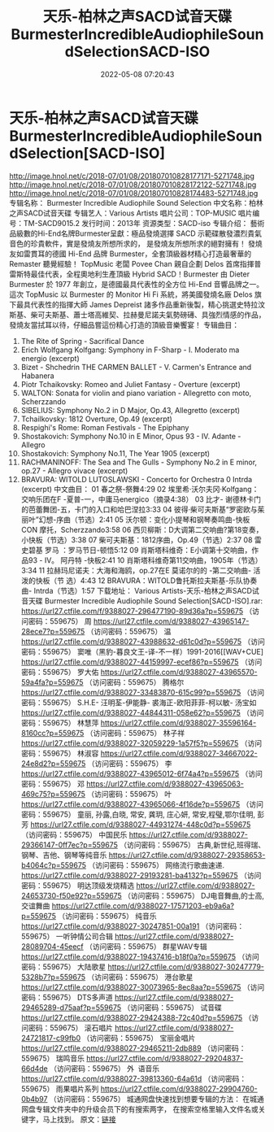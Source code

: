 ﻿---
title: 天乐-柏林之声SACD试音天碟BurmesterIncredibleAudiophileSoundSelectionSACD-ISO
date: 2022-05-08 07:20:43
categories: 试音碟、非卖品、发烧碟
tags: 纯音雅乐
---
# 天乐-柏林之声SACD试音天碟BurmesterIncredibleAudiophileSoundSelection[SACD-ISO]

http://image.hnol.net/c/2018-07/01/08/201807010828177171-5271748.jpg
http://image.hnol.net/c/2018-07/01/08/201807010828172122-5271748.jpg
http://image.hnol.net/c/2018-07/01/08/201807010828174483-5271748.jpg
专辑名称： Burmester Incredible Audiophile
Sound Selection
中文名称：柏林之声SACD试音天碟
专辑艺人：Various Artists
唱片公司：TOP-MUSIC
唱片编号：TM-SACD9015.2
发行时间：2013年
资源类型：SACD-iso
专辑介绍：
藝術品級數的Hi-End名牌Burmester呈獻：極品發燒選擇 SACD
示範碟散發濃烈貴氣音色的珍貴軟件，實是發燒友所想所求的，
是發燒友所想所求的絕對擁有！
發燒友如雷貫耳的德國 Hi-End 品牌 Burmester，全套頂級器材精心打造最奢華的 Remaster
聽覺經驗！
TopMusic 老闆 Povee Chan 親自企劃 Delos 首席指揮普雷斯特最佳代表，全程奧地利生產頂級 Hybrid
SACD！Burmester
由 Dieter Burmester 於 1977
年創立，是德國最具代表性的全方位
Hi-End 音響品牌之一。這次 TopMusic 以 Burmester 的 Monitor Hi Fi 系統，將美國發燒名廠
Delos 旗下最具代表性的指揮大師 James Depreist
諸多作品重新後製，精心挑選史特拉汶斯基、柴可夫斯基、蕭士塔高維契、拉赫曼尼諾夫氣勢磅礡、具強烈情感的作品，發燒友當拭耳以待，仔細品嘗這份精心打造的頂級音樂饗宴！
专辑曲目：
01. The Rite of Spring - Sacrifical Dance
02. Erich Wolfgang Kolfgang: Symphony in F-Sharp - I. Moderato ma
energio (excerpt)
03. Bizet - Shchedrin THE CARMEN BALLET - V. Carmen's Entrance and
Habanera
04. Piotr Tchaikovsky: Romeo and Juliet Fantasy - Overture
(excerpt)
05. WALTON: Sonata for violin and piano variation - Allegretto con
moto, Scherzzando
06. SIBELIUS: Symphony No.2 in D Major, Op.43, Allegretto
(excerpt)
07. Tchailkovsky: 1812 Overture, Op.49 (excerpt)
08. Respighi's Rome: Roman Festivals - The Epiphany
09. Shostakovich: Symphony No.10 in E Minor, Opus 93 - IV. Adante -
Allegro
10. Shostakovich: Symphony No.11, The Year 1905 (excerpt)
11. RACHMANINOFF: The Sea and The Gulls - Symphony No.2 in E minor,
op.27 - Allegro vivace (excerpt)
12. BRAVURA: WITOLD LUTOSLAWSKI - Concerto for Orchestra 0 Intrda
(excerpt)
中文曲目：
01 春之祭-祭舞4:29
02 埃里希·沃尔夫冈·Kolfgang：交响乐团在F
-夏普-一，中庸马energico（摘录4:38）
03 比才-
谢德林卡门的芭蕾舞团-五，卡门的入口和哈巴涅拉3:33
04
彼得·柴可夫斯基“罗密欧与茱丽叶”幻想-序曲（节选）2:41
05
沃尔顿：变化小提琴和钢琴奏鸣曲-快板CON
摩托，Scherzzando3:58
06
西贝柳斯：D大调第二交响曲?第18变奏，小快板（节选）3:38
07
柴可夫斯基：1812序曲，Op.49（节选）2:37
08 雷史碧基 罗马
：罗马节日-顿悟5:12
09
肖斯塔科维奇：E小调第十交响曲，作品93 - IV。 阿丹特
-快板2:41
10
肖斯塔科维奇第11交响曲，1905年（节选）3:34
11
拉赫玛尼诺夫：大海和海鸥，op.27在E 莫诺尔的的 -第二交响曲-
活泼的快板（节
选）4:43
12
BRAVURA：WITOLD鲁托斯拉夫斯基-乐队协奏曲-
Intrda（节选）1:57
下载地址：
Various Artists-天乐-柏林之声SACD试音天碟 Burmester Incredible Audiophile
Sound Selection[SACD-ISO].rar: https://url27.ctfile.com/f/9388027-296477190-89d36a?p=559675
（访问密码：559675）
周
https://url27.ctfile.com/d/9388027-43965147-28ece7?p=559675
（访问密码：559675）
温
https://url27.ctfile.com/d/9388027-43988632-d61c0d?p=559675
（访问密码：559675）
窦唯（黑豹-暮良文王-译-不一样）1991-2016[[WAV+CUE]
https://url27.ctfile.com/d/9388027-44159997-ecef86?p=559675
（访问密码：559675）
罗大佑
https://url27.ctfile.com/d/9388027-43965570-59a4fa?p=559675
（访问密码：559675）
腾格尔
https://url27.ctfile.com/d/9388027-33483870-615c99?p=559675
（访问密码：559675）
S.H.E-
汪明荃-伊能静- 裘海正-欧阳菲菲-柯以敏- 汤宝如
https://url27.ctfile.com/d/9388027-44844311-058e62?p=559675
（访问密码：559675）
林慧萍
https://url27.ctfile.com/d/9388027-35596164-8160cc?p=559675
（访问密码：559675）
林子祥
https://url27.ctfile.com/d/9388027-32059229-1a57f5?p=559675
（访问密码：559675）
林淑容
https://url27.ctfile.com/d/9388027-34667022-24e8d2?p=559675
（访问密码：559675）
李
https://url27.ctfile.com/d/9388027-43965012-6f74a4?p=559675
（访问密码：559675）
邓
https://url27.ctfile.com/d/9388027-43965063-469c75?p=559675
（访问密码：559675）
叶
https://url27.ctfile.com/d/9388027-43965066-4f16de?p=559675
（访问密码：559675）
童丽, 孙露,白晓, 常安, 龚玥, 庄心妍, 常安,程璧,鄂尔佳明, 彭芳
https://url27.ctfile.com/d/9388027-44931274-448c0d?p=559675
（访问密码：559675）
中国民乐
https://url27.ctfile.com/d/9388027-29366147-0ff7ec?p=559675
（访问密码：559675）
古典,新世纪,班得瑞、钢琴、吉他、钢琴等纯音乐
https://url27.ctfile.com/d/9388027-29358653-b4064c?p=559675
（访问密码：559675）
网络流行歌曲速递.
https://url27.ctfile.com/d/9388027-29193281-ba4132?p=559675
（访问密码：559675）
明达顶级发烧精选
https://url27.ctfile.com/d/9388027-24653730-f50e92?p=559675
（访问密码：559675）
DJ电音舞曲,的士高, 交谊舞曲
https://url27.ctfile.com/d/9388027-17571203-eb9a6a?p=559675
（访问密码：559675）
纯音乐
https://url27.ctfile.com/d/9388027-30247851-00a191
（访问密码：559675）
一听钟情公司合辑
https://url27.ctfile.com/d/9388027-28089704-45eecf
（访问密码：559675）
群星WAV专辑
https://url27.ctfile.com/d/9388027-19437416-b18f0a?p=559675
（访问密码：559675）
大陆歌星
https://url27.ctfile.com/d/9388027-30247779-5328b7?p=559675
（访问密码：559675）
港台歌星
https://url27.ctfile.com/d/9388027-30073965-8ec8aa?p=559675
（访问密码：559675）
DTS多声道
https://url27.ctfile.com/d/9388027-29465289-d75aaf?p=559675
（访问密码：559675）
试音碟
https://url27.ctfile.com/d/9388027-29424388-72c40d?p=559675
（访问密码：559675）
滚石唱片
https://url27.ctfile.com/d/9388027-24721817-c99fb0
（访问密码：559675）
宝丽金唱片
https://url27.ctfile.com/d/9388027-29465211-2db889
（访问密码：559675）
瑞鸣音乐
https://url27.ctfile.com/d/9388027-29204837-66d4de
（访问密码：559675）
外  语音乐
https://url27.ctfile.com/d/9388027-39813360-64a61d
（访问密码：559675）
雨果唱片系列
https://url27.ctfile.com/d/9388027-29904760-0b4b97
（访问密码：559675）
城通网盘快速找到想要专辑的方法：
在城通网盘专辑文件夹中的升级会员下的有搜索两字，
在搜索空格里输入文件名或关键字，马上找到。
原文：[链接](https://blog.sina.com.cn/s/blog_1647c7e7601030x4r.html)